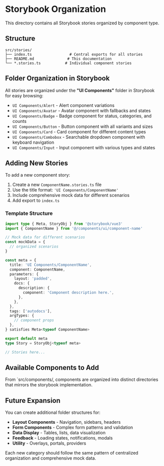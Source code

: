 # Storybook Organization

This directory contains all Storybook stories organized by component type.

## Structure

```
src/stories/
├── index.ts                 # Central exports for all stories
├── README.md               # This documentation
└── *.stories.ts           # Individual component stories
```

## Folder Organization in Storybook

All stories are organized under the **"UI Components"** folder in Storybook for easy browsing:

- `UI Components/Alert` - Alert component variations
- `UI Components/Avatar` - Avatar component with fallbacks and states
- `UI Components/Badge` - Badge component for status, categories, and counts
- `UI Components/Button` - Button component with all variants and sizes
- `UI Components/Card` - Card component for different content types
- `UI Components/Combobox` - Searchable dropdown component with keyboard navigation
- `UI Components/Input` - Input component with various types and states

## Adding New Stories

To add a new component story:

1. Create a new `ComponentName.stories.ts` file
2. Use the title format: `'UI Components/ComponentName'`
3. Include comprehensive mock data for different scenarios
4. Add export to `index.ts`

### Template Structure

```typescript
import type { Meta, StoryObj } from '@storybook/vue3'
import { ComponentName } from '@/components/ui/component-name'

// Mock data for different scenarios
const mockData = {
  // organized scenarios
}

const meta = {
  title: 'UI Components/ComponentName',
  component: ComponentName,
  parameters: {
    layout: 'padded',
    docs: {
      description: {
        component: 'Component description here.',
      },
    },
  },
  tags: ['autodocs'],
  argTypes: {
    // component props
  },
} satisfies Meta<typeof ComponentName>

export default meta
type Story = StoryObj<typeof meta>

// Stories here...
```

## Available Components to Add

From `src/components/, components are organized into distinct directories that mirrors the storybook implementation.

## Future Expansion

You can create additional folder structures for:

- **Layout Components** - Navigation, sidebars, headers
- **Form Components** - Complex form patterns and validation
- **Data Display** - Tables, lists, data visualization
- **Feedback** - Loading states, notifications, modals
- **Utility** - Overlays, portals, providers

Each new category should follow the same pattern of centralized organization and comprehensive mock data.